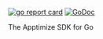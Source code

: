 [![go report card](https://goreportcard.com/badge/github.com/dealyze/goapptimize "go report card")](https://goreportcard.com/report/github.com/dealyze/goapptimize)
[![GoDoc](https://godoc.org/github.com/dealyze/goapptimize?status.svg)](https://godoc.org/github.com/dealyze/goapptimize)

The Apptimize SDK for Go
